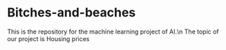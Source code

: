 # Bitches-and-beaches
This is the repository for the machine learning project of AI.\n
The topic of our project is Housing prices
